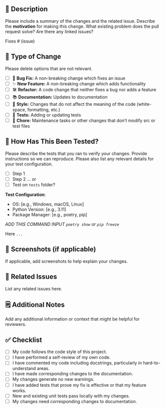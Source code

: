 <!-- ⚠️⚠️⚠️ Please ensure you have read the CONTRIBUTING document before opening a Pull Request ⚠️⚠️⚠️ -->

## 📝 Description

Please include a summary of the changes and the related issue. Describe the **motivation** for making this change. What existing problem does the pull request solve? Are there any linked issues?

Fixes # (issue)

## 🔧 Type of Change

Please delete options that are not relevant.

- [ ] 🐛 **Bug Fix:** A non-breaking change which fixes an issue
- [ ] ✨ **New Feature:** A non-breaking change which adds functionality
- [ ] 🛠️ **Refactor:** A code change that neither fixes a bug nor adds a feature
- [ ] 📚 **Documentation:** Updates to documentation
- [ ] 🎨 **Style:** Changes that do not affect the meaning of the code (white-space, formatting, etc.)
- [ ] 🧪 **Tests:** Adding or updating tests
- [ ] 🔧 **Chore:** Maintenance tasks or other changes that don’t modify src or test files

## 🧪 How Has This Been Tested?

Please describe the tests that you ran to verify your changes. Provide instructions so we can reproduce. Please also list any relevant details for your test configuration.

- [ ] Step 1
- [ ] Step 2 ...
      or
- [ ] Test on `tests` folder?

**Test Configuration**:

- OS: [e.g., Windows, macOS, Linux]
- Python Version: [e.g., 3.11]
- Package Manager: [e.g., poetry, pip]

_ADD THIS COMMAND INPUT `poetry show` or `pip freeze`_

Here
`...`

## 📸 Screenshots (if applicable)

If applicable, add screenshots to help explain your changes.

## 🔗 Related Issues

List any related issues here.

## 🗒️ Additional Notes

Add any additional information or context that might be helpful for reviewers.

## ✅ Checklist

- [ ] My code follows the code style of this project.
- [ ] I have performed a self-review of my own code.
- [ ] I have commented my code including docstrings, particularly in hard-to-understand areas.
- [ ] I have made corresponding changes to the documentation.
- [ ] My changes generate no new warnings.
- [ ] I have added tests that prove my fix is effective or that my feature works.
- [ ] New and existing unit tests pass locally with my changes.
- [ ] My changes need corresponding changes to documentation.
